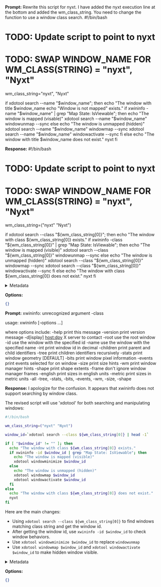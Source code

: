 **Prompt:**
Rewrite this script for nyxt. I have added the nyxt execution line at the bottom and added the wm_class_string. You need to change the function to use a window class search. 
#!/bin/bash
# TODO: Update script to point to nyxt
# TODO: SWAP WINDOW_NAME FOR WM_CLASS(STRING) = "nyxt", "Nyxt"

wm_class_string="nyxt", "Nyxt"

if xdotool search --name "$window_name"; then
  echo "The window with title $window_name
    echo "Window is not mapped"
 exists."
  if xwininfo -name "$window_name" | grep "Map State: IsViewable"; then
    echo "The window is mapped (visable)"
    xdotool search --name "$window_name" windowunmap --sync
  else
    echo "The window is unmapped (hidden)"
    xdotool search --name "$window_name" windowmap --sync
    xdotool search --name "$window_name" windowactivate --sync
    fi
else
  echo "The window with title $window_name does not exist."
  nyxt
fi

**Response:**
#!/bin/bash
# TODO: Update script to point to nyxt
# TODO: SWAP WINDOW_NAME FOR WM_CLASS(STRING) = "nyxt", "Nyxt"

wm_class_string=("nyxt" "Nyxt")

if xdotool search --class "${wm_class_string[0]}"; then
  echo "The window with class ${wm_class_string[0]} exists."
  if xwininfo -class "${wm_class_string[0]}" | grep "Map State: IsViewable"; then
    echo "The window is mapped (visible)"
    xdotool search --class "${wm_class_string[0]}" windowunmap --sync
  else
    echo "The window is unmapped (hidden)"
    xdotool search --class "${wm_class_string[0]}" windowmap --sync
    xdotool search --class "${wm_class_string[0]}" windowactivate --sync
    fi
else
  echo "The window with class ${wm_class_string[0]} does not exist."
  nyxt
fi

<details><summary>Metadata</summary>

- Duration: 26600 ms
- Datetime: 2023-10-19T12:39:54.479596
- Model: gpt-4-0613

</details>

**Options:**
```json
{}
```

**Prompt:**
xwininfo: unrecognized argument -class

usage:  xwininfo [-options ...]

where options include:
    -help                 print this message
    -version              print version message
    -d[isplay] <host:dpy> X server to contact
    -root                 use the root window
    -id <wdid>            use the window with the specified id
    -name <wdname>        use the window with the specified name
    -int                  print window id in decimal
    -children             print parent and child identifiers
    -tree                 print children identifiers recursively
    -stats                print window geometry [DEFAULT]
    -bits                 print window pixel information
    -events               print events selected for on window
    -size                 print size hints
    -wm                   print window manager hints
    -shape                print shape extents
    -frame                don't ignore window manager frames
    -english              print sizes in english units
    -metric               print sizes in metric units
    -all                  -tree, -stats, -bits, -events, -wm, -size, -shape

**Response:**
I apologize for the confusion. It appears that xwininfo does not support searching by window class.

The revised script will use 'xdotool' for both searching and manipulating windows:

```bash
#!/bin/bash

wm_class_string=("nyxt" "Nyxt")

window_id=`xdotool search --class ${wm_class_string[0]} | head -1`

if [ "$window_id" != "" ]; then
  echo "The window with class ${wm_class_string[0]} exists."
  if xwininfo -id $window_id | grep "Map State: IsViewable"; then
    echo "The window is mapped (visible)"
    xdotool windowminimize $window_id
  else
    echo "The window is unmapped (hidden)"
    xdotool windowmap $window_id
    xdotool windowactivate $window_id
  fi
else
  echo "The window with class ${wm_class_string[0]} does not exist."
  nyxt
fi
```

Here are the main changes:

- Using `xdotool search --class ${wm_class_string[0]}` to find windows matching class string and get the window id.
- After getting the window id, use `xwininfo -id $window_id` to check window behaviors.
- Use `xdotool windowminimize $window_id` to replace `windowunmap`
- Use `xdotool windowmap $window_id` and `xdotool windowactivate $window_id` to make hidden window visible.

<details><summary>Metadata</summary>

- Duration: 37471 ms
- Datetime: 2023-10-19T12:46:18.466163
- Model: gpt-4-0613

</details>

**Options:**
```json
{}
```

